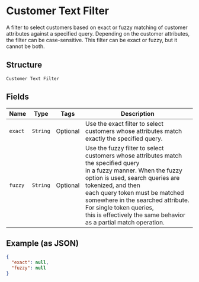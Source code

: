 
# Customer Text Filter

A filter to select customers based on exact or fuzzy matching of
customer attributes against a specified query. Depending on the customer attributes,
the filter can be case-sensitive. This filter can be exact or fuzzy, but it cannot be both.

## Structure

`Customer Text Filter`

## Fields

| Name | Type | Tags | Description |
|  --- | --- | --- | --- |
| `exact` | `String` | Optional | Use the exact filter to select customers whose attributes match exactly the specified query. |
| `fuzzy` | `String` | Optional | Use the fuzzy filter to select customers whose attributes match the specified query<br>in a fuzzy manner. When the fuzzy option is used, search queries are tokenized, and then<br>each query token must be matched somewhere in the searched attribute. For single token queries,<br>this is effectively the same behavior as a partial match operation. |

## Example (as JSON)

```json
{
  "exact": null,
  "fuzzy": null
}
```

